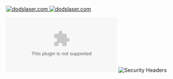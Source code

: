 <a href="https://dodslaser.com">

![dodslaser.com](https://dodslaser.com/vector/dodslaser-dark.svg#gh-dark-mode-only)
![dodslaser.com](https://dodslaser.com/vector/dodslaser-light.svg#gh-light-mode-only)

</a>

![Mozilla HTTP Observatory Grade](https://img.shields.io/mozilla-observatory/grade/dodslaser.com?publish)
![Security Headers](https://img.shields.io/security-headers?url=https%3A%2F%2Fdodslaser.com)